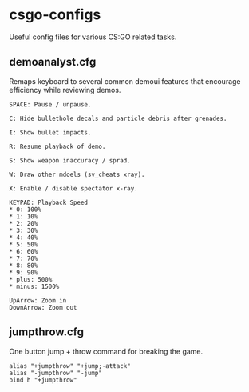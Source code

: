 # csgo-configs
Useful config files for various CS:GO related tasks.

## demoanalyst.cfg
Remaps keyboard to several common demoui features that encourage efficiency while reviewing demos.

```
SPACE: Pause / unpause.

C: Hide bullethole decals and particle debris after grenades.

I: Show bullet impacts.

R: Resume playback of demo.

S: Show weapon inaccuracy / sprad.

W: Draw other mdoels (sv_cheats xray).

X: Enable / disable spectator x-ray.

KEYPAD: Playback Speed
* 0: 100% 
* 1: 10%
* 2: 20%
* 3: 30%
* 4: 40%
* 5: 50%
* 6: 60%
* 7: 70%
* 8: 80%
* 9: 90%
* plus: 500% 
* minus: 1500%

UpArrow: Zoom in
DownArrow: Zoom out
```

## jumpthrow.cfg
One button jump + throw command for breaking the game.

```
alias "+jumpthrow" "+jump;-attack" 
alias "-jumpthrow" "-jump" 
bind h "+jumpthrow"
```
